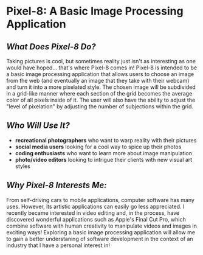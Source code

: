 # Pixel-8: A Basic Image Processing Application

## *What Does Pixel-8 Do?*

Taking pictures is cool, but sometimes reality 
just isn't as interesting as one would have hoped... 
that's where Pixel-8 comes in! Pixel-8 is intended to 
be a basic image processing application that allows 
users to choose an image from the web (and eventually 
an image that they take with their webcam) and turn it 
into a more pixelated style. The chosen image will be 
subdivided in a grid-like manner where each section 
of the grid becomes the average color of all pixels 
inside of it. The user will also have the ability to 
adjust the "level of pixelation" by adjusting the 
number of subjections within the grid. 

## *Who Will Use It?*
- **recreational photographers** who want to warp reality with 
their pictures
- **social media users** looking for a cool way to 
spice up their photos
- **coding enthusiasts** who want to learn more about 
image manipulation
- **photo/video editors** looking to intrigue their 
clients with new visual art styles

## *Why Pixel-8 Interests Me:*
From self-driving cars to mobile applications,
computer software has many uses. However,
its artistic applications can easily go less appreciated. 
I recently became interested in video editing 
and, in the process, have discovered wonderful applications
such as Apple's Final Cut Pro, which combine software with
human creativity to manipulate videos and images 
in exciting ways! Exploring a basic image processing 
application will allow me to gain a better understaning of 
software development in the context of an industry that I have
a personal interest in! 
